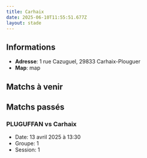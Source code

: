 ```yaml
---
title: Carhaix
date: 2025-06-10T11:55:51.677Z
layout: stade
---
```




## Informations
- **Adresse**: 1 rue Cazuguel, 29833 Carhaix-Plouguer
- **Map**: map
## Matchs à venir


## Matchs passés

### PLUGUFFAN vs Carhaix
- Date: 13 avril 2025 à 13:30
- Groupe: 1
- Session: 1

